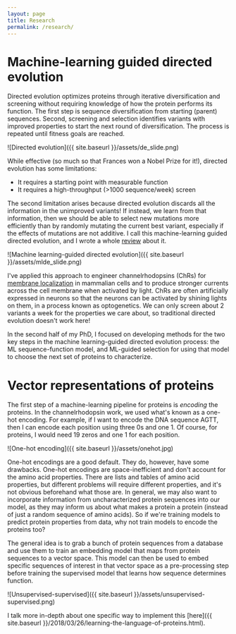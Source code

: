 ```yaml
---
layout: page
title: Research
permalink: /research/
---
```

# Machine-learning guided directed evolution

Directed evolution optimizes proteins through iterative diversification and screening without requiring knowledge of how the protein performs its function. The first step is sequence diversification from starting (parent) sequences. Second, screening and selection identifies variants with improved properties to start the next round of diversification. The process is repeated until fitness goals are reached.

![Directed evolution]({{ site.baseurl }}/assets/de_slide.png)

While effective (so much so that Frances won a Nobel Prize for it!), directed evolution has some limitations:

* It requires a starting point with measurable function
* It requires a high-throughput (>1000 sequence/week) screen

The second limitation arises because directed evolution discards all the information in the unimproved variants! If instead, we learn from that information, then we should be able to select new mutations more efficiently than by randomly mutating the current best variant, especially if the effects of mutations are not additive. I call this machine-learning guided directed evolution, and I wrote a whole [review](https://arxiv.org/abs/1811.10775) about it.

![Machine learning-guided directed evolution]({{ site.baseurl }}/assets/mlde_slide.png)

I've applied this approach to engineer channelrhodopsins (ChRs) for [membrane localization](https://doi.org/10.1371/journal.pcbi.1005786) in mammalian cells and to produce stronger currents across the cell membrane when activated by light. ChRs are often artificially expressed in neurons so that the neurons can be activated by shining lights on them, in a process known as optogenetics. We can only screen about 2 variants a week for the properties we care about, so traditional directed evolution doesn't work here!

In the second half of my PhD, I focused on developing methods for the two key steps in the machine learning-guided directed evolution process: the ML sequence-function model, and ML-guided selection for using that model to choose the next set of proteins to characterize.

# Vector representations of proteins

The first step of a machine-learning pipeline for proteins is *encoding* the proteins. In the channelrhodopsin work, we used what's known as a one-hot encoding. For example, if I want to encode the DNA sequence AGTT, then I can encode each position using three 0s and one 1. Of course, for proteins, I would need 19 zeros and one 1 for each position.

![One-hot encoding]({{ site.baseurl }}/assets/onehot.jpg)

One-hot encodings are a good default. They do, however, have some drawbacks. One-hot encodings are space-inefficient and don't account for the amino acid properties. There are lists and tables of amino acid properties, but different problems will require different properties, and it's not obvious beforehand what those are. In general, we may also want to incorporate information from uncharacterized protein sequences into our model, as they may inform us about what makes a protein a protein (instead of just a random sequence of amino acids). So if we're training models to predict protein properties from data, why not train models to encode the proteins too?

The general idea is to grab a bunch of protein sequences from a database and use them to train an embedding model that maps from protein sequences to a vector space. This model can then be used to embed specific sequences of interest in that vector space as a pre-processing step before training the supervised model that learns how sequence determines function.

![Unsupervised-supervised]({{ site.baseurl }}/assets/unsupervised-supervised.png)

I talk more in-depth about one specific way to implement this [here]({{ site.baseurl }}/2018/03/26/learning-the-language-of-proteins.html).
